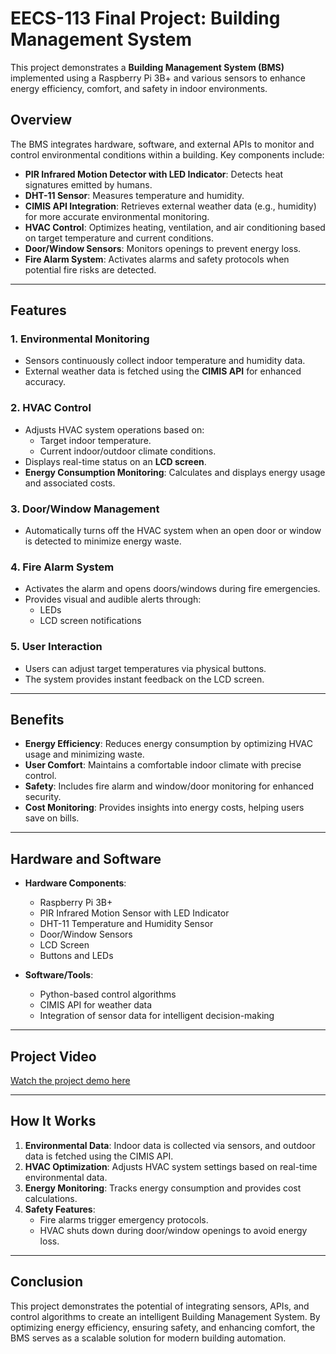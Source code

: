 # EECS-113 Final Project: Building Management System

This project demonstrates a **Building Management System (BMS)** implemented using a Raspberry Pi 3B+ and various sensors to enhance energy efficiency, comfort, and safety in indoor environments.

## Overview

The BMS integrates hardware, software, and external APIs to monitor and control environmental conditions within a building. Key components include:

- **PIR Infrared Motion Detector with LED Indicator**: Detects heat signatures emitted by humans.
- **DHT-11 Sensor**: Measures temperature and humidity.
- **CIMIS API Integration**: Retrieves external weather data (e.g., humidity) for more accurate environmental monitoring.
- **HVAC Control**: Optimizes heating, ventilation, and air conditioning based on target temperature and current conditions.
- **Door/Window Sensors**: Monitors openings to prevent energy loss.
- **Fire Alarm System**: Activates alarms and safety protocols when potential fire risks are detected.

---

## Features

### 1. **Environmental Monitoring**
   - Sensors continuously collect indoor temperature and humidity data.
   - External weather data is fetched using the **CIMIS API** for enhanced accuracy.

### 2. **HVAC Control**
   - Adjusts HVAC system operations based on:
     - Target indoor temperature.
     - Current indoor/outdoor climate conditions.
   - Displays real-time status on an **LCD screen**.
   - **Energy Consumption Monitoring**: Calculates and displays energy usage and associated costs.

### 3. **Door/Window Management**
   - Automatically turns off the HVAC system when an open door or window is detected to minimize energy waste.

### 4. **Fire Alarm System**
   - Activates the alarm and opens doors/windows during fire emergencies.
   - Provides visual and audible alerts through:
     - LEDs
     - LCD screen notifications

### 5. **User Interaction**
   - Users can adjust target temperatures via physical buttons.
   - The system provides instant feedback on the LCD screen.

---

## Benefits

- **Energy Efficiency**: Reduces energy consumption by optimizing HVAC usage and minimizing waste.
- **User Comfort**: Maintains a comfortable indoor climate with precise control.
- **Safety**: Includes fire alarm and window/door monitoring for enhanced security.
- **Cost Monitoring**: Provides insights into energy costs, helping users save on bills.

---

## Hardware and Software

- **Hardware Components**:
  - Raspberry Pi 3B+
  - PIR Infrared Motion Sensor with LED Indicator
  - DHT-11 Temperature and Humidity Sensor
  - Door/Window Sensors
  - LCD Screen
  - Buttons and LEDs

- **Software/Tools**:
  - Python-based control algorithms
  - CIMIS API for weather data
  - Integration of sensor data for intelligent decision-making

---

## Project Video

[Watch the project demo here](https://youtu.be/SmSUwGY7VRM)

---

## How It Works

1. **Environmental Data**: Indoor data is collected via sensors, and outdoor data is fetched using the CIMIS API.
2. **HVAC Optimization**: Adjusts HVAC system settings based on real-time environmental data.
3. **Energy Monitoring**: Tracks energy consumption and provides cost calculations.
4. **Safety Features**:
   - Fire alarms trigger emergency protocols.
   - HVAC shuts down during door/window openings to avoid energy loss.

---

## Conclusion

This project demonstrates the potential of integrating sensors, APIs, and control algorithms to create an intelligent Building Management System. By optimizing energy efficiency, ensuring safety, and enhancing comfort, the BMS serves as a scalable solution for modern building automation.
